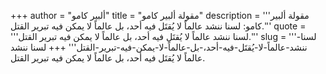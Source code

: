 +++
author = "ألبير كامو"
title = "مقولة ألبير كامو"
description = '''مقولة ألبير كامو: لسنا ننشد عالماً لا يُقتَل فيه أحد، بل عالماً لا يمكن فيه تبرير القتل.'''
quote = '''لسنا ننشد عالماً لا يُقتَل فيه أحد، بل عالماً لا يمكن فيه تبرير القتل.'''
slug = '''لسنا-ننشد-عالماً-لا-يُقتَل-فيه-أحد،-بل-عالماً-لا-يمكن-فيه-تبرير-القتل'''
+++
لسنا ننشد عالماً لا يُقتَل فيه أحد، بل عالماً لا يمكن فيه تبرير القتل.
